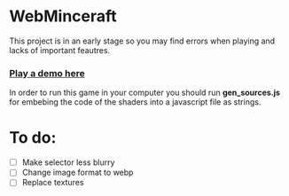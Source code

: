 # WebMinceraft
This project is in an early stage so you may find errors when playing and lacks of important feautres.
### [Play a demo here](https://superstik.github.io/WebMinceraft/)
In order to run this game in your computer you should run **gen_sources.js** for embebing the code of the shaders into a javascript file as strings.

# To do:
- [ ] Make selector less blurry
- [ ] Change image format to webp
- [ ] Replace textures

